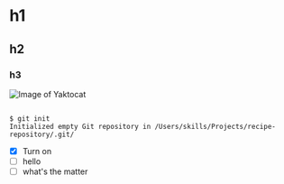# h1
## h2
### h3
![Image of Yaktocat](https://octodex.github.com/images/yaktocat.png)

```

$ git init
Initialized empty Git repository in /Users/skills/Projects/recipe-repository/.git/

```

- [x] Turn on 
- [ ] hello
- [ ] what's the matter
